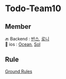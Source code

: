 # Todo-Team10
## Member
🔙 Backend : [반스](https://github.com/ffinn92), [로니](https://github.com/CMSSKKK) </br>
🍎 ios : [Ocean](https://github.com/OceanShape), [Sol](https://github.com/Hansolkkim)

## Rule
[Ground Rules](https://github.com/OceanShape/todo-list/wiki/Ground-Rules)
